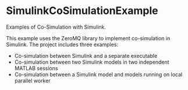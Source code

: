 # SimulinkCoSimulationExample
Examples of Co-Simulation with Simulink.

This example uses the ZeroMQ library to implement co-simulation in Simulink. The project includes three examples:

- Co-simulation between Simulink and a separate executable   
- Co-simulation between two Simulink models in two independent MATLAB sessions 
- Co-simulation between a Simulink model and models running on local parallel worker 
